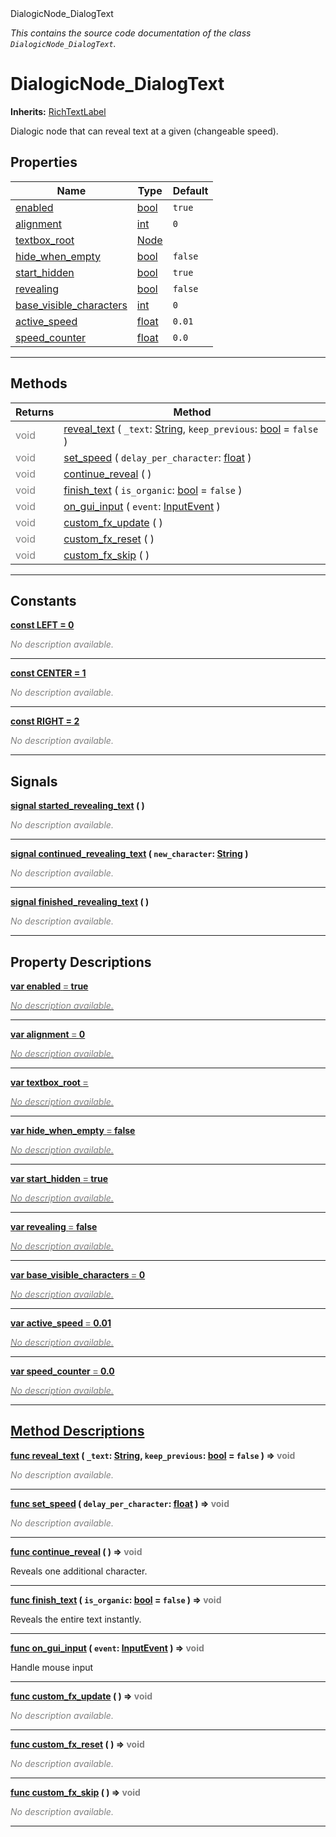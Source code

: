 
<div class="header-banner purple">
<div class="header-label purple">DialogicNode_DialogText</div>
</div>

*This contains the source code documentation of the class `DialogicNode_DialogText`.*
        
# DialogicNode_DialogText
**Inherits:** [RichTextLabel](https://docs.godotengine.org/en/latest/classes/class_richtextlabel.html#class-richtextlabel)

Dialogic node that can reveal text at a given (changeable speed).
## Properties
Name | Type | Default 
--- | --- | --- 
[<span class="hljs-title">enabled</span>](#property-enabled) | [bool](https://docs.godotengine.org/en/latest/classes/class_bool.html#class-bool) |  `true` 
[<span class="hljs-title">alignment</span>](#property-alignment) | [int](https://docs.godotengine.org/en/latest/classes/class_int.html#class-int) |  `0` 
[<span class="hljs-title">textbox_root</span>](#property-textbox_root) | [Node](https://docs.godotengine.org/en/latest/classes/class_node.html#class-node) |   
[<span class="hljs-title">hide_when_empty</span>](#property-hide_when_empty) | [bool](https://docs.godotengine.org/en/latest/classes/class_bool.html#class-bool) |  `false` 
[<span class="hljs-title">start_hidden</span>](#property-start_hidden) | [bool](https://docs.godotengine.org/en/latest/classes/class_bool.html#class-bool) |  `true` 
[<span class="hljs-title">revealing</span>](#property-revealing) | [bool](https://docs.godotengine.org/en/latest/classes/class_bool.html#class-bool) |  `false` 
[<span class="hljs-title">base_visible_characters</span>](#property-base_visible_characters) | [int](https://docs.godotengine.org/en/latest/classes/class_int.html#class-int) |  `0` 
[<span class="hljs-title">active_speed</span>](#property-active_speed) | [float](https://docs.godotengine.org/en/latest/classes/class_float.html#class-float) |  `0.01` 
[<span class="hljs-title">speed_counter</span>](#property-speed_counter) | [float](https://docs.godotengine.org/en/latest/classes/class_float.html#class-float) |  `0.0` 
--- 

## Methods
Returns | Method 
--- | --- 
<span style = "color: gray">void</span> | [<span class="hljs-title">reveal_text</span>](#method-reveal_text) ( `_text`: [String](https://docs.godotengine.org/en/latest/classes/class_string.html#class-string), `keep_previous`: [bool](https://docs.godotengine.org/en/latest/classes/class_bool.html#class-bool) = `false` ) 
<span style = "color: gray">void</span> | [<span class="hljs-title">set_speed</span>](#method-set_speed) ( `delay_per_character`: [float](https://docs.godotengine.org/en/latest/classes/class_float.html#class-float) ) 
<span style = "color: gray">void</span> | [<span class="hljs-title">continue_reveal</span>](#method-continue_reveal) ( ) 
<span style = "color: gray">void</span> | [<span class="hljs-title">finish_text</span>](#method-finish_text) ( `is_organic`: [bool](https://docs.godotengine.org/en/latest/classes/class_bool.html#class-bool) = `false` ) 
<span style = "color: gray">void</span> | [<span class="hljs-title">on_gui_input</span>](#method-on_gui_input) ( `event`: [InputEvent](https://docs.godotengine.org/en/latest/classes/class_inputevent.html#class-inputevent) ) 
<span style = "color: gray">void</span> | [<span class="hljs-title">custom_fx_update</span>](#method-custom_fx_update) ( ) 
<span style = "color: gray">void</span> | [<span class="hljs-title">custom_fx_reset</span>](#method-custom_fx_reset) ( ) 
<span style = "color: gray">void</span> | [<span class="hljs-title">custom_fx_skip</span>](#method-custom_fx_skip) ( ) 
--- 
## Constants


<a class="header" id="constant-LEFT" href="#constant-LEFT">**<span class="hljs-attribute">const</span> <span class="hljs-title">LEFT</span><span class="hljs-comment"> = 0</span>**</a>



 <span style = "color: gray">*No description available.*</span> 

---


<a class="header" id="constant-CENTER" href="#constant-CENTER">**<span class="hljs-attribute">const</span> <span class="hljs-title">CENTER</span><span class="hljs-comment"> = 1</span>**</a>



 <span style = "color: gray">*No description available.*</span> 

---


<a class="header" id="constant-RIGHT" href="#constant-RIGHT">**<span class="hljs-attribute">const</span> <span class="hljs-title">RIGHT</span><span class="hljs-comment"> = 2</span>**</a>



 <span style = "color: gray">*No description available.*</span> 

---

## Signals


<a class="header" id="signal-started_revealing_text" href="#signal-started_revealing_text">**<span class="hljs-attribute">signal</span> [<span class="hljs-title">started_revealing_text</span>](#signal-started_revealing_text) ( )** </a>



 <span style = "color: gray">*No description available.*</span> 

---



<a class="header" id="signal-continued_revealing_text" href="#signal-continued_revealing_text">**<span class="hljs-attribute">signal</span> [<span class="hljs-title">continued_revealing_text</span>](#signal-continued_revealing_text) ( `new_character`: [String](https://docs.godotengine.org/en/latest/classes/class_string.html#class-string) )** </a>



 <span style = "color: gray">*No description available.*</span> 

---



<a class="header" id="signal-finished_revealing_text" href="#signal-finished_revealing_text">**<span class="hljs-attribute">signal</span> [<span class="hljs-title">finished_revealing_text</span>](#signal-finished_revealing_text) ( )** </a>



 <span style = "color: gray">*No description available.*</span> 

---

## Property Descriptions



<a class="header" id="property-enabled" href="#property-enabled">**<span class="hljs-attribute">var</span> <span class="hljs-title">enabled</span> <span style = "color: gray"> = </span> true** 



 <span style = "color: gray">*No description available.*</span> 

---



<a class="header" id="property-alignment" href="#property-alignment">**<span class="hljs-attribute">var</span> <span class="hljs-title">alignment</span> <span style = "color: gray"> = </span> 0** 



 <span style = "color: gray">*No description available.*</span> 

---



<a class="header" id="property-textbox_root" href="#property-textbox_root">**<span class="hljs-attribute">var</span> <span class="hljs-title">textbox_root</span> <span style = "color: gray"> = </span> <unknown>** 



 <span style = "color: gray">*No description available.*</span> 

---



<a class="header" id="property-hide_when_empty" href="#property-hide_when_empty">**<span class="hljs-attribute">var</span> <span class="hljs-title">hide_when_empty</span> <span style = "color: gray"> = </span> false** 



 <span style = "color: gray">*No description available.*</span> 

---



<a class="header" id="property-start_hidden" href="#property-start_hidden">**<span class="hljs-attribute">var</span> <span class="hljs-title">start_hidden</span> <span style = "color: gray"> = </span> true** 



 <span style = "color: gray">*No description available.*</span> 

---



<a class="header" id="property-revealing" href="#property-revealing">**<span class="hljs-attribute">var</span> <span class="hljs-title">revealing</span> <span style = "color: gray"> = </span> false** 



 <span style = "color: gray">*No description available.*</span> 

---



<a class="header" id="property-base_visible_characters" href="#property-base_visible_characters">**<span class="hljs-attribute">var</span> <span class="hljs-title">base_visible_characters</span> <span style = "color: gray"> = </span> 0** 



 <span style = "color: gray">*No description available.*</span> 

---



<a class="header" id="property-active_speed" href="#property-active_speed">**<span class="hljs-attribute">var</span> <span class="hljs-title">active_speed</span> <span style = "color: gray"> = </span> 0.01** 



 <span style = "color: gray">*No description available.*</span> 

---



<a class="header" id="property-speed_counter" href="#property-speed_counter">**<span class="hljs-attribute">var</span> <span class="hljs-title">speed_counter</span> <span style = "color: gray"> = </span> 0.0** 



 <span style = "color: gray">*No description available.*</span> 

---

## Method Descriptions



<a class="header" id="method-reveal_text" href="#method-reveal_text">**<span class="hljs-attribute">func</span> [<span class="hljs-title">reveal_text</span>](#method-reveal_text) ( `_text`: [String](https://docs.godotengine.org/en/latest/classes/class_string.html#class-string), `keep_previous`: [bool](https://docs.godotengine.org/en/latest/classes/class_bool.html#class-bool) = `false` )</a>  ⇒ <span style = "color: gray">void</span>** 



 <span style = "color: gray">*No description available.*</span> 

---



<a class="header" id="method-set_speed" href="#method-set_speed">**<span class="hljs-attribute">func</span> [<span class="hljs-title">set_speed</span>](#method-set_speed) ( `delay_per_character`: [float](https://docs.godotengine.org/en/latest/classes/class_float.html#class-float) )</a>  ⇒ <span style = "color: gray">void</span>** 



 <span style = "color: gray">*No description available.*</span> 

---



<a class="header" id="method-continue_reveal" href="#method-continue_reveal">**<span class="hljs-attribute">func</span> [<span class="hljs-title">continue_reveal</span>](#method-continue_reveal) ( )</a>  ⇒ <span style = "color: gray">void</span>** 



Reveals one additional character.

---



<a class="header" id="method-finish_text" href="#method-finish_text">**<span class="hljs-attribute">func</span> [<span class="hljs-title">finish_text</span>](#method-finish_text) ( `is_organic`: [bool](https://docs.godotengine.org/en/latest/classes/class_bool.html#class-bool) = `false` )</a>  ⇒ <span style = "color: gray">void</span>** 



Reveals the entire text instantly.

---



<a class="header" id="method-on_gui_input" href="#method-on_gui_input">**<span class="hljs-attribute">func</span> [<span class="hljs-title">on_gui_input</span>](#method-on_gui_input) ( `event`: [InputEvent](https://docs.godotengine.org/en/latest/classes/class_inputevent.html#class-inputevent) )</a>  ⇒ <span style = "color: gray">void</span>** 



Handle mouse input

---



<a class="header" id="method-custom_fx_update" href="#method-custom_fx_update">**<span class="hljs-attribute">func</span> [<span class="hljs-title">custom_fx_update</span>](#method-custom_fx_update) ( )</a>  ⇒ <span style = "color: gray">void</span>** 



 <span style = "color: gray">*No description available.*</span> 

---



<a class="header" id="method-custom_fx_reset" href="#method-custom_fx_reset">**<span class="hljs-attribute">func</span> [<span class="hljs-title">custom_fx_reset</span>](#method-custom_fx_reset) ( )</a>  ⇒ <span style = "color: gray">void</span>** 



 <span style = "color: gray">*No description available.*</span> 

---



<a class="header" id="method-custom_fx_skip" href="#method-custom_fx_skip">**<span class="hljs-attribute">func</span> [<span class="hljs-title">custom_fx_skip</span>](#method-custom_fx_skip) ( )</a>  ⇒ <span style = "color: gray">void</span>** 



 <span style = "color: gray">*No description available.*</span> 

---

